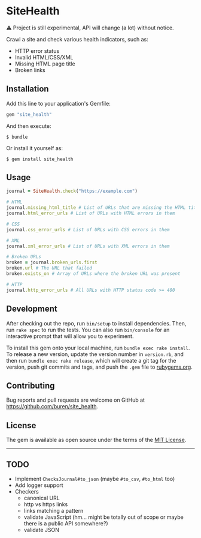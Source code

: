 # SiteHealth

:warning: Project is still experimental, API will change (a lot) without notice.

Crawl a site and check various health indicators, such as:

- HTTP error status
- Invalid HTML/CSS/XML
- Missing HTML page title
- Broken links

## Installation

Add this line to your application's Gemfile:

```ruby
gem "site_health"
```

And then execute:

    $ bundle

Or install it yourself as:

    $ gem install site_health

## Usage

```ruby
journal = SiteHealth.check("https://example.com")

# HTML
journal.missing_html_title # List of URLs that are missing the HTML title
journal.html_error_urls # List of URLs with HTML errors in them

# CSS
journal.css_error_urls # List of URLs with CSS errors in them

# XML
journal.xml_error_urls # List of URLs with XML errors in them

# Broken URLs
broken = journal.broken_urls.first
broken.url # The URL that failed
broken.exists_on # Array of URLs where the broken URL was present

# HTTP
journal.http_error_urls # All URLs with HTTP status code >= 400
```

## Development

After checking out the repo, run `bin/setup` to install dependencies. Then, run `rake spec` to run the tests. You can also run `bin/console` for an interactive prompt that will allow you to experiment.

To install this gem onto your local machine, run `bundle exec rake install`. To release a new version, update the version number in `version.rb`, and then run `bundle exec rake release`, which will create a git tag for the version, push git commits and tags, and push the `.gem` file to [rubygems.org](https://rubygems.org).

## Contributing

Bug reports and pull requests are welcome on GitHub at https://github.com/buren/site_health.

## License

The gem is available as open source under the terms of the [MIT License](https://opensource.org/licenses/MIT).

---

## TODO

- Implement `ChecksJournal#to_json` (maybe `#to_csv`, `#to_html` too)
- Add logger support
- Checkers
  * canonical URL
  * http vs https links
  * links matching a pattern
  * validate JavaScript (hm... might be totally out of scope or maybe there is a public API somewhere?)
  * validate JSON
